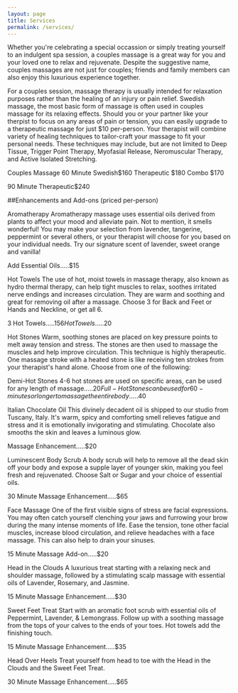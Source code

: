 ```yaml
---
layout: page
title: Services 
permalink: /services/
---
```


Whether you're celebrating a special occassion or simply treating yourself to an indulgent spa session, a couples massage is a great way for you and your loved one to relax and rejuvenate. Despite the suggestive name, couples massages are not just for couples; friends and family members can also enjoy this luxurious experience together.

For a couples session, massage therapy is usually intended for relaxation purposes rather than the healing of an injury or pain relief. Swedish massage, the most basic form of massage is often used in couples massage for its relaxing effects.  Should you or your partner like your therpist to focus on any areas of pain or tension, you can easily upgrade to a therapeutic massage for just $10 per-person.  Your therapist will combine variety of healing techniques to tailor-craft your massage to fit your personal needs.  These techniques may include, but are not limited to Deep Tissue, Trigger Point Therapy,  Myofasial Release, Neromuscular Therapy, and Active Isolated Stretching.   


Couples Massage
60 Minute 
  Swedish$160
  Therapeutic $180
  Combo  $170


90 Minute Therapeutic$240




##Enhancements and Add-ons
(priced per-person)


Aromatherapy 
Aromatherapy massage uses essential oils derived from plants to affect your mood and alleviate pain. Not to mention, it smells wonderful! You may make your selection from lavender, tangerine, peppermint or several others, or your therapist will choose for you based on your individual needs. Try our signature scent of lavender, sweet orange and vanilla! 

Add Essential Oils.....$15 

Hot Towels 
The use of hot, moist towels in massage therapy, also known as hydro thermal therapy, can help tight muscles to relax, soothes irritated nerve endings and increases circulation. They are warm and soothing and great for removing oil after a massage. Choose 3 for Back and Feet or Hands and Neckline, or get all 6. 

3 Hot Towels.....$15
6 Hot Towels.....$20 

Hot Stones
Warm, soothing stones are placed on key pressure points to melt away tension and stress. The stones are then used to massage the muscles and help improve circulation. This technique is highly therapeutic. One massage stroke with a heated stone is like receiving ten strokes from your therapist's hand alone. Choose from one of the following: 

Demi-Hot Stones 4-6 hot stones are used on specific areas, can be used for any length of massage.....$20
Full-Hot Stones can be used for 60-minutes or longer to massage the entire body.....$40 

Italian Chocolate Oil
This divinely decadent oil is shipped to our studio from Tuscany, Italy. It's warm, spicy and comforting smell relieves fatigue and stress and it is emotionally invigorating and stimulating. Chocolate also smooths the skin and leaves a luminous glow. 

Massage Enhancement.....$20 

Luminescent Body Scrub
A body scrub will help to remove all the dead skin off your body and expose a supple layer of younger skin, making you feel fresh and rejuvenated. Choose Salt or Sugar and your choice of essential oils. 

30 Minute Massage Enhancement.....$65 

Face Massage 
One of the first visible signs of stress are facial expressions. You may often catch yourself clenching your jaws and furrowing your brow during the many intense moments of life. Ease the tension, tone other facial muscles, increase blood circulation, and relieve headaches with a face massage. This can also help to drain your sinuses.

15 Minute Massage Add-on.....$20 

Head in the Clouds 
A luxurious treat starting with a relaxing neck and shoulder massage, followed by a stimulating scalp massage with essential oils of Lavender, Rosemary, and Jasmine.

15 Minute Massage Enhancement.....$30 

Sweet Feet Treat 
Start with an aromatic foot scrub with essential oils of Peppermint, Lavender, & Lemongrass. Follow up with a soothing massage from the tops of your calves to the ends of your toes. Hot towels add the finishing touch.

15 Minute Massage Enhancement.....$35 

Head Over Heels
Treat yourself from head to toe with the Head in the Clouds and the Sweet Feet Treat.
 
30 Minute Massage Enhancement.....$65 
